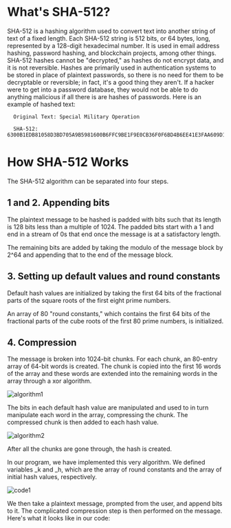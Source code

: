 
# What's SHA-512?

SHA-512 is a hashing algorithm used to convert text into another string of text of a fixed length. Each SHA-512 string is 512 bits,
or 64 bytes, long, represented by a 128-digit hexadecimal number. It is used in email address hashing, password hashing, and blockchain projects, among other things. SHA-512 hashes cannot be "decrypted," as hashes do not encrypt data, and it is not reversible. Hashes are primarily used in authentication systems to be stored in place of plaintext passwords, so there is no need for them to be decryptable or reversible; in fact, it's a good thing they aren't. If a hacker were to get into a password database, they would not be able to do anything malicious if all there is are hashes of passwords. Here is an example of hashed text:

      Original Text: Special Military Operation
  
      SHA-512: 6300B1EDB81058D3BD705A9B5981600B6FFC9BE1F9E0CB36F0F6BD4B6EE41E3FAA609D16C0131451AD5EB2C392B284933C87BCDBDA52B32410A29E227DAB49DF

# How SHA-512 Works

The SHA-512 algorithm can be separated into four steps.

## 1 and 2. Appending bits

The plaintext message to be hashed is padded with bits such that its length
is 128 bits less than a multiple of 1024. The padded bits start with a 1 and 
end in a stream of 0s that end once the message is at a satisfactory length.

The remaining bits are added by taking the modulo of the message block by 2^64
and appending that to the end of the message block.

## 3. Setting up default values and round constants

Default hash values are initialized by taking the first 64
bits of the fractional parts of the square roots of the first eight prime
numbers.

An array of 80 "round constants," which contains the first 64 bits of
the fractional parts of the cube roots of the first 80 prime
numbers, is initialized.

## 4. Compression

The message is broken into 1024-bit chunks. For each chunk, an 80-entry array
of 64-bit words is created. The chunk is copied into the first 16 words of the
array and these words are extended into the remaining words in the array
through a xor algorithm.

![algorithm1](https://user-images.githubusercontent.com/90664097/170410750-6dd7db11-45cf-4b68-b395-fc86b4f965ec.png)

The bits in each default hash value are manipulated and used to in turn
manipulate each word in the array, compressing the chunk. The compressed chunk
is then added to each hash value. 

![algorithm2](https://user-images.githubusercontent.com/90664097/170410807-242ea3f6-223e-454d-a456-0b5bb3a36279.png)

After all the chunks are gone through, the hash is created.

In our program, we have implemented this very algorithm. We defined variables \_k and \_h, which are the array of round constants and the array of initial hash values, respectively.

![code1](https://user-images.githubusercontent.com/90664097/170411404-a225c8e1-c0c3-4ffb-a347-0ff28b418648.png)

We then take a plaintext message, prompted from the user, and append bits to it. The complicated compression step is then performed on the message. Here's what it looks like in our code:


